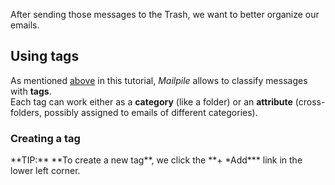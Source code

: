 After sending those messages to the Trash, we want to better organize our emails.

<a name="UsingTags"></a>

## Using tags

As mentioned [above](#tags) in this tutorial, *Mailpile* allows to classify messages with **tags**.  
Each tag can work either as a **category** (like a folder) or an **attribute** (cross-folders, possibly assigned to emails of different categories).

<a name="CreatingATag"></a>

### Creating a tag

<p class="lightblue_frame">**TIP:** **To create a new tag**, we click the **+ *Add*** link in the lower left corner.</p>
